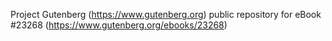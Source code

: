 Project Gutenberg (https://www.gutenberg.org) public repository for eBook #23268 (https://www.gutenberg.org/ebooks/23268)
